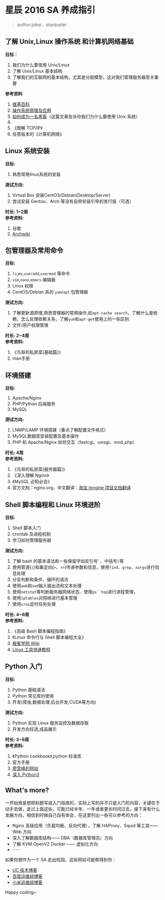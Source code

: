 # 星辰 2016 SA 养成指引       
> author:joker、starduster
        

  
了解 Unix,Linux 操作系统 和计算机网络基础 
-         
**目标：**

1. 我们为什么要使用 Unix/Linux
2. 了解 Unix/Linux 基本结构
3. 了解我们的互联网的基本结构，尤其是分层模型，这对我们管理服务器至关重要
 
**参考资料**        

1. [维基百科](https://zh.wikipedia.org/wiki/%E6%93%8D%E4%BD%9C%E7%B3%BB%E7%BB%9F)      
2. [操作系统原理及应用](http://c.biancheng.net/cpp/u/xitong/)
3. [如何成为一名黑客](http://translations.readthedocs.io/en/latest/hacker_howto.html)（这篇文章告诉你我们为什么要使用 Unix 系统）
4. 
5. 《图解 TCP/IP》
6. 任意版本的《计算机网络》

Linux 系统安装   
-   
	
**目标:**	
		
1. 熟悉常用linux系统的安装      

**测试方向:**
	
1. Virtual Box 安装CentOS/Debian(Desktop/Server)
2. 尝试安装 Gentoo、Arch 等没有自带安装引导的发行版（可选）
		
**时长: 1~2周**      
**参考资料:**

1. 谷歌
2. [Archwiki](https://wiki.archlinux.org/)

包管理器及常用命令  	 
-
**目标:**	
    
1. `ls`,`mv`,`useradd`,`usermod` 等命令       
2. `vim`,`nano`,`emacs` 编辑器   
3. Linux 权限       
4. CentOS/Debian 系的 `yum`/`apt` 包管理器 
    	
**测试方向:**
      
1. 了解更新源原理,熟悉管理器的常用操作,如`apt-cache search`，了解什么是依赖，怎么处理依赖关系，了解`yum`和`apt-get`使用上的一些区别   
2. 文件/用户权限管理

**时长: 2~4周**     
**参考资料:**
	
1. 《鸟哥的私房菜(基础篇)》
2. man手册
		
环境搭建  
-    
**目标:**
	
1. Apache/Nginx
2. PHP/Python 后端服务 
3. MySQL
     	
**测试方向:**
	
1. LNMP/LAMP 环境搭建（重点了解配置文件格式）
2. MySQL数据库安装配置及基本操作
3. PHP 和  Apache/Nginx 如何交互（fastcgi、uwsgi、mod_php）
	
**时长: 4周**      
**参考资料:**
	
1. 《鸟哥的私房菜(服务器篇)》
2. 《深入理解 Nginx》
3. 《MySQL 必知必会》
4. 官方文档：nginx.org，中文翻译：[淘宝 tengine 项目文档翻译](http://tengine.taobao.org/nginx_docs/cn/)

Shell 脚本编程和 Linux 环境进阶
-      
**目标:**
	
1. Shell 脚本入门
2. crontab 及进程机制
3. 学习如何管理服务器	     

**测试方向:**
	
1. 了解 bash 的基本语法和一些保留字如反引号<code>`</code>、中括号<code>[</code>等
2. 使用管道(`|`)和重定向(`>`、`>>`)传递参数和信息，使用`find`、`grep`、`xargs`进行信息处理
2. 分支判断和条件、循环的语法 
3. 使用`awk`和`sed`输入输出流和文本处理
4. 使用`netstat`等判断服务器网络状态、使用`ps``top`进行进程管理，
5. 使用`iptables`对网络进行基本管理
6. 使用`cron`定时任务处理
	
	
**时长: 4~6周**       
**参考资料:**
	
1. 《高级 Bash 脚本编程指南》
2. 《Linux 命令行与 Shell 脚本编程大全》
3. [极客学院 Wiki](http://wiki.jikexueyuan.com/project/shell-tutorial/shell-brief-introduction.html)
4. [Linux 工具快速教程](http://linuxtools-rst.readthedocs.org/zh_CN/latest/index.html)

Python 入门
- 
**目标:**
	
1. Python 基础语法
2. Python 常见库的使用
3. 开发(爬虫,数据处理,后台开发,CUDA等方向)

**测试方向:**
      
1. Python 实现 Linux 服务监控及数据存取
2. 开发方向任选,成品展示

**时长: 3~6周**       
**参考资料:**
	
1. 《Python cookbook》,python 标准库
2. 官方手册
3. [廖雪峰的网站](http://www.liaoxuefeng.com/wiki/0014316089557264a6b348958f449949df42a6d3a2e542c000)
4. [深入 Python3](http://www.ttlsa.com/docs/dive-into-python3/)

What's more?
-
一开始我是想把标题写成入门指南的，实际上写的并不只是入门的内容，关键在于动手去做，走过上面这些，可能已经半年、一年或者更长时间过去，接下来有什么发展方向，相信到时候自己自有体会，在这里列出一些可以参考的方向：

* Nginx 高级应用（负载均衡、反向代理），了解 HAProxy、Squid 等工具—— Web 方向
* 深入了解数据库结构—— DBA（数据库管理员）方向
* 了解 KVM OpenVZ Docker —— 虚拟化方向
* ······

如果你想作为一个 SA 走出校园，这些网站可能帮得到你：

* [UC 技术博客](http://tech.uc.cn)
* [百度运维组博客](http://op.baidu.com)
* [小米运维组博客](http://noops.me)

Happy coding~
